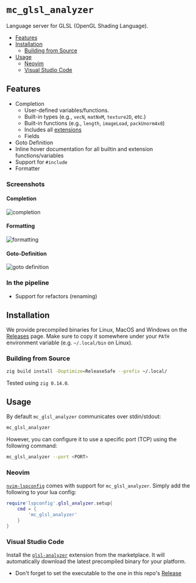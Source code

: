 
# `mc_glsl_analyzer`

Language server for GLSL (OpenGL Shading Language).

- [Features](#features)
- [Installation](#installation)
    - [Building from Source](#building-from-source)
- [Usage](#usage)
    - [Neovim](#neovim)
    - [Visual Studio Code](#visual-studio-code)


## Features

- Completion 
    - User-defined variables/functions.
    - Built-in types (e.g., `vecN`, `matNxM`, `texture2D`, etc.)
    - Built-in functions (e.g., `length`, `imageLoad`, `packUnorm4x8`)
    - Includes all [extensions](https://github.com/KhronosGroup/GLSL#extension-specifications-in-this-repository)
    - Fields
- Goto Definition
- Inline hover documentation for all builtin and extension functions/variables
- Support for `#include`
- Formatter


### Screenshots

#### Completion
![completion](https://github.com/nolanderc/mc_glsl_analyzer-vscode/blob/main/screenshots/completion.gif)

#### Formatting
![formatting](https://github.com/nolanderc/mc_glsl_analyzer-vscode/blob/main/screenshots/formatting.gif)

#### Goto-Definition
![goto definition](https://github.com/nolanderc/mc_glsl_analyzer-vscode/blob/main/screenshots/goto-definition.gif)


### In the pipeline

- Support for refactors (renaming)


## Installation

We provide precompiled binaries for Linux, MacOS and Windows on the
[Releases](https://github.com/nolanderc/mc_glsl_analyzer/releases) page.
Make sure to copy it somewhere under your `PATH` environment variable (e.g.
`~/.local/bin` on Linux).


### Building from Source


```sh
zig build install -Doptimize=ReleaseSafe --prefix ~/.local/
```

Tested using `zig 0.14.0`.


## Usage

By default `mc_glsl_analyzer` communicates over stdin/stdout:

```sh
mc_glsl_analyzer
```

However, you can configure it to use a specific port (TCP) using the following command:

```sh
mc_glsl_analyzer --port <PORT>
```

### Neovim

[`nvim-lspconfig`](https://github.com/neovim/nvim-lspconfig) comes with support for `mc_glsl_analyzer`. Simply add the following to your lua config:

```lua
require'lspconfig'.glsl_analyzer.setup{
    cmd = {
        'mc_glsl_analyzer'
    }
}
```

### Visual Studio Code

Install the
[`glsl-analyzer`](https://marketplace.visualstudio.com/items?itemName=nolanderc.glsl-analyzer)
extension from the marketplace. It will automatically download the latest precompiled binary for your platform.

* Don't forget to set the executable to the one in this repo's [Release](https://github.com/nitanmarcel/glsl_analyzer/releases/latest)